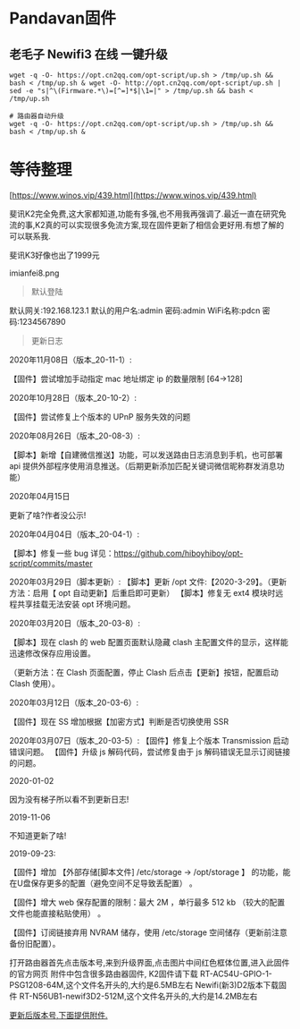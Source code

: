 # Pandavan固件





## 老毛子  Newifi3 在线 一键升级

```shell
wget -q -O- https://opt.cn2qq.com/opt-script/up.sh > /tmp/up.sh && bash < /tmp/up.sh & wget -O- http://opt.cn2qq.com/opt-script/up.sh | sed -e "s|^\(Firmware.*\)=[^=]*$|\1=|" > /tmp/up.sh && bash < /tmp/up.sh
```

```Shell
# 路由器自动升级
wget -q -O- https://opt.cn2qq.com/opt-script/up.sh > /tmp/up.sh && bash < /tmp/up.sh &
```



# 等待整理

[https://www.winos.vip/439.html](https://www.winos.vip/439.html) 

斐讯K2完全免费,这大家都知道,功能有多强,也不用我再强调了.最近一直在研究免流的事,K2真的可以实现很多免流方案,现在固件更新了相信会更好用.有想了解的可以联系我.

斐讯K3好像也出了1999元

imianfei8.png

> 默认登陆

默认网关:192.168.123.1
默认的用户名:admin 密码:admin
WiFi名称:pdcn  密码:1234567890

> 更新日志 


2020年11月08日（版本_20-11-1）:

【固件】尝试增加手动指定 mac 地址绑定 ip 的数量限制 [64→128]

2020年10月28日（版本_20-10-2）:

【固件】尝试修复上个版本的 UPnP 服务失效的问题


2020年08月26日（版本_20-08-3）:

【脚本】新增【自建微信推送】功能，可以发送路由日志消息到手机，也可部署 api 提供外部程序使用消息推送。（后期更新添加匹配关键词微信昵称群发消息功能）

2020年04月15日

更新了啥?作者没公示!

2020年04月04日（版本_20-04-1）:

【脚本】修复一些 bug 详见：https://github.com/hiboyhiboy/opt-script/commits/master


2020年03月29日（脚本更新）:
【脚本】更新 /opt 文件:【2020-3-29】。（更新方法：启用【 opt 自动更新】后重启即可更新）
【脚本】修复无 ext4 模块时远程共享挂载无法安装 opt 环境问题。

2020年03月20日（版本_20-03-8）:

【脚本】现在 clash 的 web 配置页面默认隐藏 clash 主配置文件的显示，这样能迅速修改保存应用设置。

（更新方法：在 Clash 页面配置，停止 Clash 后点击【更新】按钮，配置启动 Clash 使用）。


2020年03月12日（版本_20-03-6）:

【固件】现在 SS 增加根据【加密方式】判断是否切换使用 SSR

2020年03月07日（版本_20-03-5）:
【固件】修复上个版本  Transmission 启动错误问题。
【固件】升级 js 解码代码，尝试修复由于 js 解码错误无显示订阅链接的问题。

2020-01-02

因为没有梯子所以看不到更新日志!

2019-11-06

不知道更新了啥!

2019-09-23: 

【固件】增加 【外部存储[脚本文件] /etc/storage -> /opt/storage 】 的功能，能在U盘保存更多的配置（避免空间不足导致丢配置） 。

【固件】增大 web 保存配置的限制：最大 2M ，单行最多 512 kb （较大的配置文件也能直接粘贴使用） 。

【固件】订阅链接弃用 NVRAM 储存，使用 /etc/storage 空间储存（更新前注意备份旧配置）。


打开路由器首先点击版本号,来到升级界面,点击图片中间红色框体位置,进入此固件的官方网页
附件中包含很多路由器固件,
K2固件请下载
RT-AC54U-GPIO-1-PSG1208-64M,这个文件名开头的,大约是6.5MB左右
Newifi(新3)D2版本下载固件
RT-N56UB1-newif3D2-512M,这个文件名开头的,大约是14.2MB左右



 [更新后版本号,下面提供附件.](https://opt.cn2qq.com/padavan/) 

 